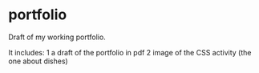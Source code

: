 # portfolio
Draft of my working portfolio.

It includes:
1 a draft of the portfolio in pdf
2 image of the CSS activity (the one about dishes)

